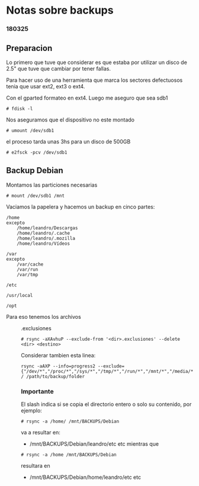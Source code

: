 # Notas sobre backups
### 180325

## Preparacion

Lo primero que tuve que considerar es que estaba por utilizar un disco
de 2.5" que tuve que cambiar por tener fallas.

Para hacer uso de una herramienta que marca los sectores defectuosos tenia
que usar ext2, ext3 o ext4.

Con el gparted formateo en ext4. Luego me aseguro que sea sdb1
```
# fdisk -l
```

Nos aseguramos que el dispositivo no este montado
```
# umount /dev/sdb1
```

el proceso tarda unas 3hs para un disco de 500GB
```
# e2fsck -pcv /dev/sdb1
```

## Backup Debian

Montamos las particiones necesarias
```
# mount /dev/sdb1 /mnt
```

Vaciamos la papelera y hacemos un backup en cinco partes:

    /home
    excepto
        /home/leandro/Descargas
        /home/leandro/.cache
        /home/leandro/.mozilla
        /home/leandro/Vídeos
    
    /var
    excepto
        /var/cache
        /var/run
        /var/tmp
    
    /etc
    
    /usr/local
    
    /opt

Para eso tenemos los archivos <dir>.exclusiones
```
# rsync -aXAvhuP --exclude-from '<dir>.exclusiones' --delete <dir> <destino>
```

Considerar tambien esta linea:
```
rsync -aAXP --info=progress2 --exclude={"/dev/*","/proc/*","/sys/*","/tmp/*","/run/*","/mnt/*","/media/*","/lost+found"} / /path/to/backup/folder
```

### Importante

El slash indica si se copia el directorio entero
o solo su contenido, por ejemplo:
```
# rsync -a /home/ /mnt/BACKUPS/Debian
```
va a resultar en:
- /mnt/BACKUPS/Debian/leandro/etc etc
mientras que
```
# rsync -a /home /mnt/BACKUPS/Debian
```
resultara en
- /mnt/BACKUPS/Debian/home/leandro/etc etc
